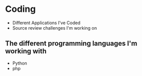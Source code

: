 # Coding
- Different Applications I've Coded <br>
- Source review challenges I'm working on
## The different programming languages I'm working with
- Python  <br>
- php  <br>
